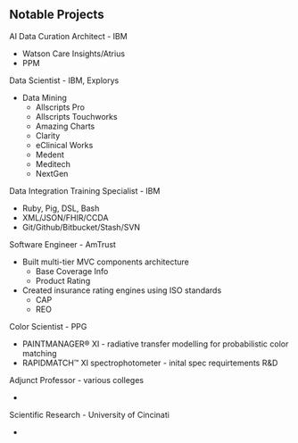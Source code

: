 ## Notable Projects
 
AI Data Curation Architect - IBM

* Watson Care Insights/Atrius
* PPM

Data Scientist - IBM, Explorys

* Data Mining
    * Allscripts Pro
    * Allscripts Touchworks
    * Amazing Charts
    * Clarity
    * eClinical Works
    * Medent
    * Meditech
    * NextGen

Data Integration Training Specialist - IBM

* Ruby, Pig, DSL, Bash
* XML/JSON/FHIR/CCDA
* Git/Github/Bitbucket/Stash/SVN

Software Engineer - AmTrust

* Built multi-tier MVC components architecture
    * Base Coverage Info 
    * Product Rating
* Created insurance rating engines using ISO standards
    * CAP
    * REO

Color Scientist - PPG

* PAINTMANAGER® XI - radiative transfer modelling for probabilistic color matching
* RAPIDMATCH™ XI spectrophotometer - inital spec requirtements R&D

Adjunct Professor - various colleges

* 

Scientific Research - University of Cincinati

* 
